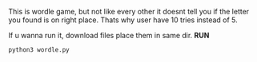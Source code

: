 

This is wordle game, but not like every other it doesnt tell you if the letter you found is on right place. 
Thats why user have 10 tries instead of 5.

If u wanna run it, download files place them in same dir.
**RUN**
```
python3 wordle.py 
```

